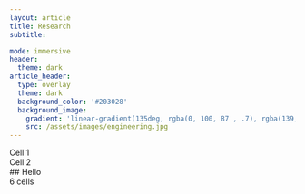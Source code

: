 ```yaml
---
layout: article
title: Research
subtitle:

mode: immersive
header:
  theme: dark
article_header:
  type: overlay
  theme: dark
  background_color: '#203028'
  background_image:
    gradient: 'linear-gradient(135deg, rgba(0, 100, 87 , .7), rgba(139, 34, 139, .7))'
    src: /assets/images/engineering.jpg
---
```


<div class="grid-container">
  <div class="grid grid--p-3">
    <div class="cell cell--6"><div>Cell 1</div></div>
    <div class="cell cell--6"><div>Cell 2</div></div>
    <div class="cell cell--6"><div>## Hello</div></div>
    <div class="cell cell--6"><div>6 cells</div></div>
  </div>
</div>